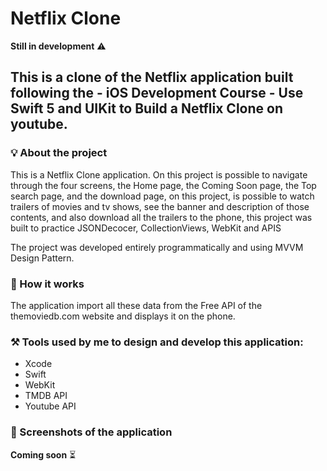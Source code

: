 # Netflix Clone

**Still in development** ⚠️ 

## This is a clone of the Netflix application built following the - iOS Development Course - Use Swift 5 and UIKit to Build a Netflix Clone on youtube.

### 💡 About the project 

This is a Netflix Clone application. 
On this project is possible to navigate through the four screens, the Home page, the Coming Soon page, the Top search page, and the download page, on this project, is possible to watch trailers of movies and tv shows, see the banner and description of those contents, and also download all the trailers to the phone, this project was built to practice JSONDecocer, CollectionViews, WebKit and APIS

The project was developed entirely programmatically and using MVVM Design Pattern.

### 🧐 How it works

The application import all these data from the Free API of the themoviedb.com website and displays it on the phone.

### ⚒️ Tools used by me to design and develop this application:

- Xcode
- Swift
- WebKit
- TMDB API
- Youtube API 

### 📸 Screenshots of the application

 **Coming soon** ⏳

